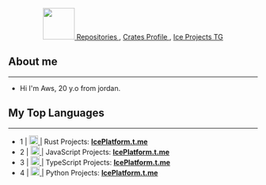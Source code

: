 <p align="center">
    <a href="https://github.com/IceBytes/">
        <img src="https://github.com/images/mona-whisper.gif" alt="" width="64">
    </a>
    <a href="https://github.com/IceBytes?tab=repositories&q=&type=&language=&sort=stargazers">
        Repositories
    </a>
    ,
    <a href="https://crates.io/user/ArabShadows/">
        Crates Profile
    </a>
    ,
    <a href="https://t.me/IcePlatform">
        Ice Projects TG
    </a>
</p>

## About me
---
- Hi I'm Aws, 20 y.o from jordan.

## My Top Languages
---
- 1 |  <a href="https://github.com/IceBytes/"> <img src="https://upload.wikimedia.org/wikipedia/commons/thumb/d/d5/Rust_programming_language_black_logo.svg/121px-Rust_programming_language_black_logo.svg.png" width="18"> </a>  | Rust Projects: <b>[IcePlatform.t.me](https://t.me/IcePlatform)</b>
- 2 |  <a href="https://github.com/IceBytes/"> <img src="https://www.computerhope.com/jargon/j/javascript.png"  width="18"> </a>  | JavaScript Projects: <b>[IcePlatform.t.me](https://t.me/IcePlatform)</b>
- 3 |  <a href="https://github.com/IceBytes/"> <img src="https://upload.wikimedia.org/wikipedia/commons/thumb/4/4c/Typescript_logo_2020.svg/1200px-Typescript_logo_2020.svg.png"  width="18"> </a>  | TypeScript Projects: <b>[IcePlatform.t.me](https://t.me/IcePlatform)</b>
- 4 |  <a href="https://github.com/IceBytes/"> <img src="https://upload.wikimedia.org/wikipedia/commons/thumb/c/c3/Python-logo-notext.svg/1200px-Python-logo-notext.svg.png"  width="18"> </a>  | Python Projects: <b>[IcePlatform.t.me](https://t.me/IcePlatform)</b>


